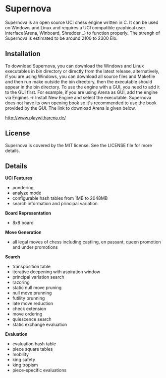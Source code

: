 # Supernova

Supernova is an open source UCI chess engine written in C. It can be used on Windows and Linux and requires a UCI compatible graphical user interface(Arena, Winboard, Shredder...) to function properly. The strengh of Supernova is estimated to be around 2100 to 2300 Elo.

Installation
--------
To download Supernova, you can download the Windows and Linux executables in bin directory or directly from the latest release, alternatively, if you are using Windows, you can download all source files and Makefile and then run make outside the bin directory, then the executable should appear in the bin directory. To use the engine with a GUI, you need to add it to the GUI first. For example, if you are using Arena as GUI, add the engine via Engines -> Install New Engine and select the executable. Supernova does not have its own opening book so it's recommended to use the book provided by the GUI. The link to download Arena is given below.

http://www.playwitharena.de/

License
-------
Supernova is covered by the MIT license. See the LICENSE file for more details.

Details
-------
**UCI Features**
* pondering  
* analyze mode  
* configurable hash tables from 1MB to 2048MB  
* search information and principal variation  

**Board Representation**
* 8x8 board  

**Move Generation**  
* all legal moves of chess including castling, en passant, queen promotion and under promotions  

**Search** 
* transposition table  
* iterative deepening with aspiration window  
* principal variation search  
* razoring  
* static null move pruning  
* null move prunning  
* futility prunning  
* late move reduction  
* check extension  
* move ordering  
* quiescence search  
* static exchange evaluation

**Evaluation** 
* evaluation hash table
* piece square tables  
* mobility  
* king safety  
* king tropism  
* piece-specific evaluations  
